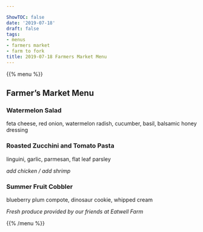 ```yaml
---

ShowTOC: false
date: '2019-07-18'
draft: false
tags:
- menus
- farmers market
- farm to fork
title: 2019-07-18 Farmers Market Menu
---
```


{{% menu %}}

## Farmer’s Market Menu

### Watermelon Salad

feta cheese, red onion, watermelon radish,
cucumber, basil, balsamic honey dressing

### Roasted Zucchini and Tomato Pasta

linguini, garlic, parmesan, flat leaf parsley

*add chicken / add shrimp*

### Summer Fruit Cobbler

blueberry plum compote, dinosaur cookie,
whipped cream


*Fresh produce provided by our friends at Eatwell Farm*

{{% /menu %}}
